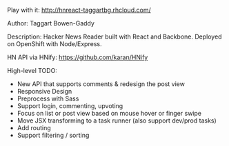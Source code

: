 Play with it: http://hnreact-taggartbg.rhcloud.com/

Author: Taggart Bowen-Gaddy

Description: Hacker News Reader built with React and Backbone.  Deployed on OpenShift with Node/Express.

HN API via HNify: https://github.com/karan/HNify

High-level TODO:

* New API that supports comments & redesign the post view
* Responsive Design
* Preprocess with Sass
* Support login, commenting, upvoting
* Focus on list or post view based on mouse hover or finger swipe
* Move JSX transforming to a task runner (also support dev/prod tasks)
* Add routing
* Support filtering / sorting